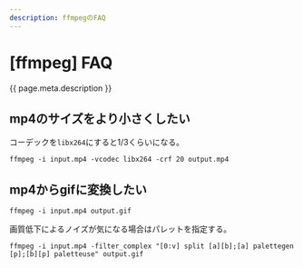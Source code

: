 ```yaml
---
description: ffmpegのFAQ
---
```


# [ffmpeg] FAQ

{{ page.meta.description }}


mp4のサイズをより小さくしたい
-----------------------------

コーデックを`libx264`にすると1/3くらいになる。

```
ffmpeg -i input.mp4 -vcodec libx264 -crf 20 output.mp4
```


mp4からgifに変換したい
----------------------

```
ffmpeg -i input.mp4 output.gif
```

画質低下によるノイズが気になる場合はパレットを指定する。

```
ffmpeg -i input.mp4 -filter_complex "[0:v] split [a][b];[a] palettegen [p];[b][p] paletteuse" output.gif
```
